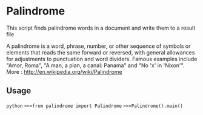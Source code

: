 # Palindrome

This script finds palindrome words in a document and write them to a result file

A palindrome is a word, phrase, number, or other sequence of symbols or elements that reads the same forward or reversed, with general allowances for adjustments to punctuation and word dividers. Famous examples include "Amor, Roma", "A man, a plan, a canal: Panama" and "No 'x' in 'Nixon'".
More : http://en.wikipedia.org/wiki/Palindrome

## Usage

`python`
`>>>from palindrome import Palindrome`
`>>>Palindrome().main()`